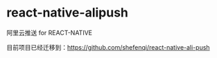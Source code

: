 # react-native-alipush

阿里云推送 for REACT-NATIVE

目前项目已经迁移到：https://github.com/shefenqi/react-native-ali-push
